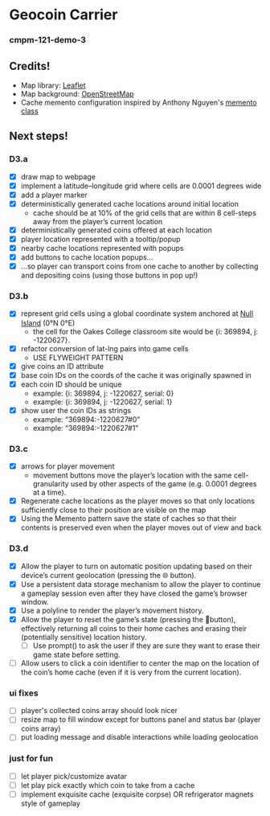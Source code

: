 # Geocoin Carrier
### cmpm-121-demo-3

## Credits!
- Map library: [Leaflet](https://leafletjs.com/)
- Map background: [OpenStreetMap](http://www.openstreetmap.org/copyright)
- Cache memento configuration inspired by Anthony Nguyen's [memento class](https://github.com/Mapeggs/cmpm-121-demo-3/blob/main/src/main.ts)

## Next steps!

### D3.a
- [x] draw map to webpage
- [x] implement a latitude–longitude grid where cells are 0.0001 degrees wide
- [x] add a player marker
- [x] deterministically generated cache locations around initial location
    - cache should be at 10% of the grid cells that are within 8 cell-steps away from the player’s current location
- [x] deterministically generated coins offered at each location
- [x] player location represented with a tooltip/popup
- [x] nearby cache locations represented with popups
- [x] add buttons to cache location popups...
- [x] ...so player can transport coins from one cache to another by collecting and depositing coins (using those buttons in pop up!)

### D3.b
- [x] represent grid cells using a global coordinate system anchored at [Null Island](https://en.wikipedia.org/wiki/Null_Island) (0°N 0°E)
    - the cell for the Oakes College classroom site would be {i: 369894, j: -1220627}.
- [x] refactor conversion of lat-lng pairs into game cells
    - USE FLYWEIGHT PATTERN
- [x] give coins an ID attribute
- [x] base coin IDs on the coords of the cache it was originally spawned in
- [x] each coin ID should be unique
    - example: {i: 369894, j: -1220627, serial: 0}
    - example: {i: 369894, j: -1220627, serial: 1}
- [x] show user the coin IDs as strings
    - example: “369894:-1220627#0”
    - example: “369894:-1220627#1”

### D3.c
- [x] arrows for player movement
    - movement buttons move the player’s location with the same cell-granularity used by other aspects of the game (e.g. 0.0001 degrees at a time).
- [x] Regenerate cache locations as the player moves so that only locations sufficiently close to their position are visible on the map
- [x] Using the Memento pattern save the state of caches so that their contents is preserved even when the player moves out of view and back

### D3.d
- [x] Allow the player to turn on automatic position updating based on their device’s current geolocation (pressing the 🌐 button).
- [x] Use a persistent data storage mechanism to allow the player to continue a gameplay session even after they have closed the game’s browser window.
- [x] Use a polyline to render the player’s movement history.
- [x] Allow the player to reset the game’s state (pressing the 🚮button), effectively returning all coins to their home caches and erasing their (potentially sensitive) location history.
    - [ ] Use prompt() to ask the user if they are sure they want to erase their game state before setting.
- [ ] Allow users to click a coin identifier to center the map on the location of the coin’s home cache (even if it is very from the current location).

### ui fixes
- [ ] player's collected coins array should look nicer
- [ ] resize map to fill window except for buttons panel and status bar (player coins array)
- [ ] put loading message and disable interactions while loading geolocation

### just for fun
- [ ] let player pick/customize avatar 
- [ ] let play pick exactly which coin to take from a cache
- [ ] implement exquisite cache (exquisite corpse) OR refrigerator magnets style of gameplay